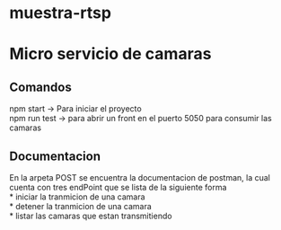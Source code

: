 # muestra-rtsp

<h1> Micro servicio de camaras </h1>

<h2>Comandos</h2>

<p>   
    npm start -> Para iniciar el proyecto
    <br/>
    npm run test -> para abrir un front en el puerto 5050 para consumir las camaras
<p/>

<h2>Documentacion</h2>

<p>    En la arpeta POST se encuentra la documentacion de postman, la cual cuenta con tres endPoint que se lista de la siguiente forma
    <br/>
* iniciar la tranmicion de una camara <br/>
* detener la tranmicion de una camara    <br/>
* listar las camaras que estan transmitiendo <br/>
<p/>


